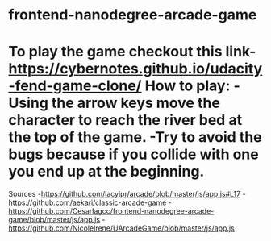 frontend-nanodegree-arcade-game
===============================

To play the game checkout this link- https://cybernotes.github.io/udacity-fend-game-clone/
How to play:
-Using the arrow keys move the character to reach the river bed at the top of the game.
-Try to avoid the bugs because if you collide with one you end up at the beginning. 
==========================================

Sources
-https://github.com/lacyjpr/arcade/blob/master/js/app.js#L17
-https://github.com/aekari/classic-arcade-game
-https://github.com/Cesarlagcc/frontend-nanodegree-arcade-game/blob/master/js/app.js
-https://github.com/NicoleIrene/UArcadeGame/blob/master/js/app.js
